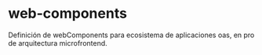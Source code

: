 # web-components
Definición de webComponents para ecosistema de aplicaciones oas, en pro de arquitectura microfrontend.


